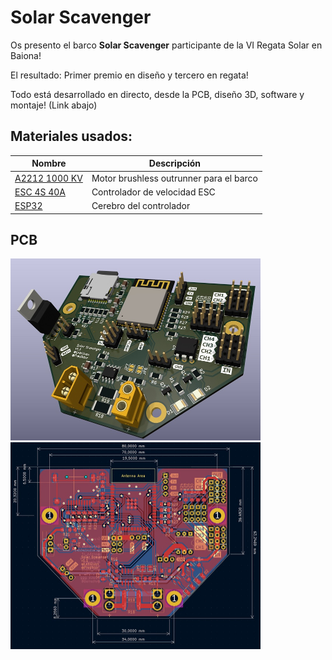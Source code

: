 # Solar Scavenger

Os presento el barco **Solar Scavenger** participante de la VI Regata Solar en Baiona!

El resultado: Primer premio en diseño y tercero en regata!

Todo está desarrollado en directo, desde la PCB, diseño 3D, software y montaje! (Link abajo)

## Materiales usados:

| Nombre | Descripción |
|---|---|
| [A2212 1000 KV](https://s.click.aliexpress.com/e/_DB0ZUoN) | Motor brushless outrunner para el barco|
| [ESC 4S 40A](https://s.click.aliexpress.com/e/_DB3iqU5) | Controlador de velocidad ESC |
| [ESP32](https://s.click.aliexpress.com/e/_DdJJJ5L) | Cerebro del controlador |

## PCB

<img src="./Images/PCB_Render_v1.1.jpg" width="400"><img src="./Images/PCB_Editor_v1.1.jpg" width="400">

